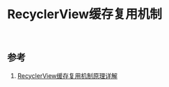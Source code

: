 # RecyclerView缓存复用机制



<br>

## 参考
1. [RecyclerView缓存复用机制原理详解](https://www.bilibili.com/video/BV1Yb4y1R7xn?spm_id_from=333.337.search-card.all.click&vd_source=bcad053415c86e8df523e0a0351e604a)
